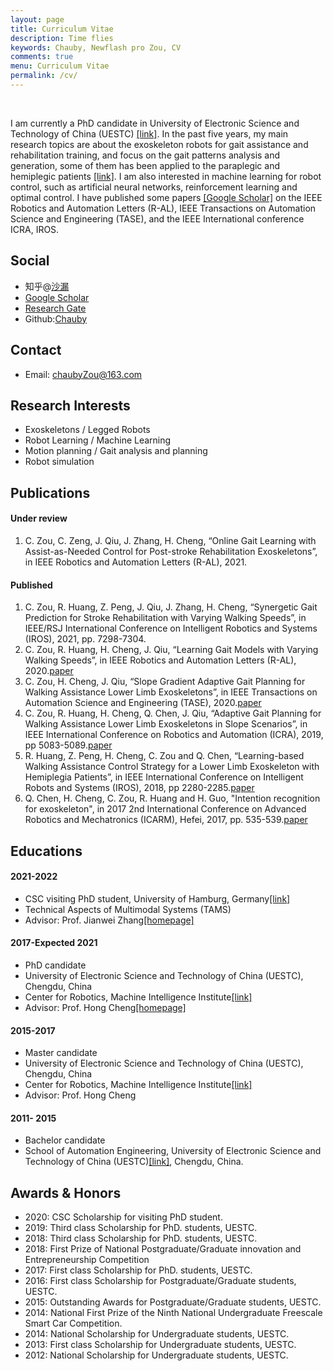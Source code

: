 ```yaml
---
layout: page
title: Curriculum Vitae
description: Time flies
keywords: Chauby, Newflash pro Zou, CV
comments: true
menu: Curriculum Vitae
permalink: /cv/
---
```

<br>

I am currently a PhD candidate in University of Electronic Science and Technology of China (UESTC) [[link]](https://www.uestc.edu.cn/).
In the past five years, my main research topics are about the exoskeleton robots for gait assistance and rehabilitation training, and focus on the gait patterns analysis and generation, some of them has been applied to the paraplegic and hemiplegic patients [[link]](http://www.buffalo-robot.com/Product/xzwgl/).
I am also interested in machine learning for robot control, such as artificial neural networks, reinforcement learning and optimal control.
I have published some papers [[Google Scholar]](https://scholar.google.com.hk/citations?hl=zh-CN&user=etqLTR8AAAAJ) on the IEEE Robotics and Automation Letters (R-AL), IEEE Transactions on Automation Science and Engineering (TASE), and the IEEE International conference ICRA, IROS.

## Social

- 知乎@[沙漏](https://zhihu.com/people/zou-you-50)
- [Google Scholar](https://scholar.google.com.hk/citations?hl=zh-CN&user=etqLTR8AAAAJ)
- [Research Gate](https://www.researchgate.net/profile/Chaobin-Zou)
- Github:[Chauby](https://github.com/chauby)

## Contact

- Email: chaubyZou@163.com

## Research Interests

- Exoskeletons / Legged Robots
- Robot Learning / Machine Learning
- Motion planning / Gait analysis and planning
- Robot simulation

## Publications

#### Under review

1. C. Zou, C. Zeng, J. Qiu, J. Zhang, H. Cheng, “Online Gait Learning with Assist-as-Needed Control for Post-stroke Rehabilitation Exoskeletons”, in IEEE Robotics and Automation Letters (R-AL), 2021.

#### Published

1. C. Zou, R. Huang, Z. Peng, J. Qiu, J. Zhang, H. Cheng, “Synergetic Gait Prediction for Stroke Rehabilitation with Varying Walking Speeds”, in IEEE/RSJ International Conference on Intelligent Robotics and Systems (IROS), 2021, pp. 7298-7304.
2. C. Zou, R. Huang, H. Cheng, J. Qiu, “Learning Gait Models with Varying Walking Speeds”, in IEEE Robotics and Automation Letters (R-AL), 2020.[paper](https://ieeexplore.ieee.org/document/9131848)
3. C. Zou, H. Cheng, J. Qiu, “Slope Gradient Adaptive Gait Planning for Walking Assistance Lower Limb Exoskeletons”, in IEEE Transactions on Automation Science and Engineering (TASE), 2020.[paper](https://ieeexplore.ieee.org/document/9281111)
4. C. Zou, R. Huang, H. Cheng, Q. Chen, J. Qiu, “Adaptive Gait Planning for Walking Assistance Lower Limb Exoskeletons in Slope Scenarios”, in IEEE International Conference on Robotics and Automation (ICRA), 2019, pp 5083-5089.[paper](https://ieeexplore.ieee.org/document/8793863)
5. R. Huang, Z. Peng, H. Cheng, C. Zou and Q. Chen, “Learning-based Walking Assistance Control Strategy for a Lower Limb Exoskeleton with Hemiplegia Patients”, in IEEE International Conference on Intelligent Robots and Systems (IROS), 2018, pp 2280-2285.[paper](https://ieeexplore.ieee.org/document/8594464)
6. Q. Chen, H. Cheng, C. Zou, R. Huang and H. Guo, "Intention recognition for exoskeleton", in 2017 2nd International Conference on Advanced Robotics and Mechatronics (ICARM), Hefei, 2017, pp. 535-539.[paper](https://ieeexplore.ieee.org/document/8273219)

## Educations

#### 2021-2022

- CSC visiting PhD student, University of Hamburg, Germany[[link]](https://tams.informatik.uni-hamburg.de/people/zou/)
- Technical Aspects of Multimodal Systems (TAMS)
- Advisor: Prof. Jianwei Zhang[[homepage]](https://tams.informatik.uni-hamburg.de/people/zhang/)

#### 2017-Expected 2021

- PhD candidate
- University of Electronic Science and Technology of China (UESTC), Chengdu, China
- Center for Robotics, Machine Intelligence Institute[[link]](http://www.uestcrobot.net/)
- Advisor: Prof. Hong Cheng[[homepage]](https://scholar.google.com/citations?user=-845MAcAAAAJ&hl=zh-CN)

#### 2015-2017

- Master candidate
- University of Electronic Science and Technology of China (UESTC), Chengdu, China
- Center for Robotics, Machine Intelligence Institute[[link]](http://www.uestcrobot.net/)
- Advisor: Prof. Hong Cheng

#### 2011- 2015

- Bachelor candidate
- School of Automation Engineering, University of Electronic Science and Technology of China (UESTC)[[link]](https://www.uestc.edu.cn/), Chengdu, China.

## Awards & Honors

- 2020: CSC Scholarship for visiting PhD student.
- 2019: Third class Scholarship for PhD. students, UESTC.
- 2018: Third class Scholarship for PhD. students, UESTC.
- 2018: First Prize of National Postgraduate/Graduate innovation and Entrepreneurship Competition
- 2017: First class Scholarship for PhD. students, UESTC.
- 2016: First class Scholarship for Postgraduate/Graduate students, UESTC.
- 2015: Outstanding Awards for Postgraduate/Graduate students, UESTC.
- 2014: National First Prize of the Ninth National Undergraduate Freescale Smart Car Competition.
- 2014: National Scholarship for Undergraduate students, UESTC.
- 2013: First class Scholarship for Undergraduate students, UESTC.
- 2012: National Scholarship for Undergraduate students, UESTC.
